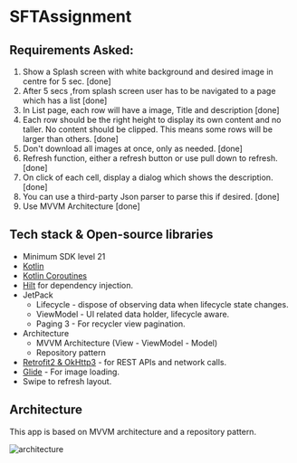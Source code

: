 # SFTAssignment

## Requirements Asked: 
1. Show a Splash screen with white background and desired image in centre for 5 sec. [done]
2. After 5 secs ,from splash screen user has to be navigated to a page which has a list [done]
3. In List page, each row will have a image, Title and description [done]
4. Each row should be the right height to display its own content and no taller. No content should be clipped. This means some rows will be larger than others. [done]
5. Don't download all images at once, only as needed. [done]
6. Refresh function, either a refresh button or use pull down to refresh. [done]
7. On click of each cell, display a dialog which shows the description. [done]
8. You can use a third-party Json parser to parse this if desired. [done]
9. Use MVVM Architecture [done]


## Tech stack & Open-source libraries
- Minimum SDK level 21
- [Kotlin](https://kotlinlang.org/) 
- [Kotlin Coroutines](https://github.com/Kotlin/kotlinx.coroutines) 
- [Hilt](https://dagger.dev/hilt/) for dependency injection.
- JetPack
  - Lifecycle - dispose of observing data when lifecycle state changes.
  - ViewModel - UI related data holder, lifecycle aware.
  - Paging 3 - For recycler view pagination.
- Architecture
  - MVVM Architecture (View - ViewModel - Model)
  - Repository pattern
- [Retrofit2 & OkHttp3](https://github.com/square/retrofit) - for REST APIs and network calls.
- [Glide](https://github.com/bumptech/glide) - For image loading.
- Swipe to refresh layout.

## Architecture
This app is based on MVVM architecture and a repository pattern.

![architecture](https://user-images.githubusercontent.com/24237865/77502018-f7d36000-6e9c-11ea-92b0-1097240c8689.png)
